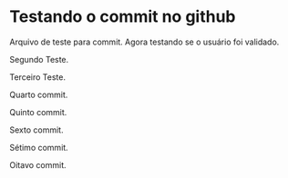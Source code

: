 # Testando o commit no github

Arquivo de teste para commit. Agora testando se o usuário foi validado.

Segundo Teste.

Terceiro Teste.

Quarto commit.

Quinto commit.

Sexto commit.

Sétimo commit.

Oitavo commit.